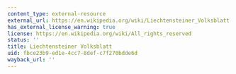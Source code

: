 ```yaml
---
content_type: external-resource
external_url: https://en.wikipedia.org/wiki/Liechtensteiner_Volksblatt
has_external_license_warning: true
license: https://en.wikipedia.org/wiki/All_rights_reserved
status: ''
title: Liechtensteiner Volksblatt
uid: fbce23b9-ed1e-4cc7-8def-c7f270bdde6d
wayback_url: ''
---
```


